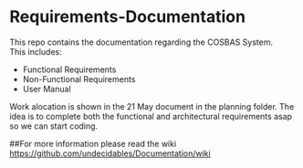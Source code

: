 # Requirements-Documentation
This repo contains the documentation regarding the COSBAS System.
<br>
This includes:
* Functional Requirements
* Non-Functional Requirements
* User Manual

Work alocation is shown in the 21 May document in the planning folder.
The idea is to complete both the functional and architectural requirements asap so we can start coding.

##For more information please read the wiki
https://github.com/undecidables/Documentation/wiki
